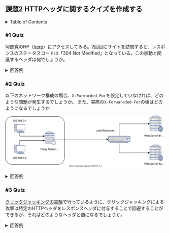 ## 課題2 HTTPヘッダに関するクイズを作成する

<!-- START doctoc generated TOC please keep comment here to allow auto update -->
<!-- DON'T EDIT THIS SECTION, INSTEAD RE-RUN doctoc TO UPDATE -->
<details>
<summary>Table of Contents</summary>

- [&#035;1 Quiz](#1-quiz)
- [&#035;2 Quiz](#2-quiz)
- [&#035;3 Quiz](#3-quiz)

</details>
<!-- END doctoc generated TOC please keep comment here to allow auto update -->

### #1 Quiz

阿部寛のHP（[here](http://abehiroshi.la.coocan.jp/)）にアクセスしてみる。2回目にサイトを訪問すると、レスポンスのステータスコードは「304 Not Modified」となっている。この挙動と関連するヘッダは何でしょうか。

<details>
<summary>回答例</summary>

上記の場合には、2つのHTTPヘッダが関連している。

| HTTPヘッダ    | 種別     | 内容                                                                                                                                                                                                                                | 例                                                          |
| ------------- | -------- | ----------------------------------------------------------------------------------------------------------------------------------------------------------------------------------------------------------------------------------- | ----------------------------------------------------------- |
| ETag          | Response | URLで指定されたリソースの特定バージョンの識別子である。<br>クライアントから要求されたリソースに対して、コンテンツが変更されていない場合は、レスポンス全体を再送しないようにすることで通信帯域を節約可となる。                       | `ETag: "33a64df551425fcc55e4d42a148795d9f25f89d4"`          |
| If-None-Match | Request  | `GET`および`HEAD`メソッドを使用してリソースの要求を行う場合、サーバ側の対象リソースが変更されている場合は、コンテンツ全体を含むレスポンスを取得する。<br>対象リソースが変更されていない場合は、キャッシュからコンテンツを読み込む。 | `If-None-Match: "bfc13a64729c4290ef5b2c2730249c88ca92d82d"` |

![Quiz1回答](./assets/quiz1_answer.svg)

参考資料

- [[MDN Web Docs] ETag](https://developer.mozilla.org/ja/docs/Web/HTTP/Headers/ETag)
- [[MDN Web Docs] If-None-Match](https://developer.mozilla.org/ja/docs/Web/HTTP/Headers/If-None-Match)

</details>

### #2 Quiz

以下のネットワーク構成の場合、`X-Forwarded-For`を設定していなければ、どのような問題が発生するでしょうか。
また、実際の`X-Forwareded-For`の値はどのようになるでしょうか

![Quiz#2 Network](./assets/quiz2.svg)

<details>
<summary>回答例</summary>

例: `192.168.0.1`のクライアントから送信する場合

| タイミング           | X-Forwarded-For                       |
| -------------------- | ------------------------------------- |
| クライアント送信時   | なし                                  |
| プロキシサーバ通過時 | `192.168.0.1`                         |
| ロードバランサ通過時 | `192.168.0.1, 192.0.2.1`              |
| Webサーバ#1到着時    | `192.168.0.1, 192.0.2.1, 203.0.113.1` |

`X-Forwarded-For`ヘッダは、HTTPプロキシまたはロードバランサーを通過して、Webサーバへ接続するクライアントの、送信元IPアドレスを特定するための事実上の標準になっている。

`X-Forwarded-For`ヘッダを使用していない場合、リクエスト時のクライアントのプライベートIPアドレスは、プロキシ通過時にIPマスカレードによって、プロキシサーバのグローバルIPアドレスに変換される。ロードバランサでも同様にIPアドレスの変換が発生するため、送信元のクライアントのIPアドレスを特定できない。

> `X-Forwarded-For`は標準ではなく、RFC7239で標準化された`Forwarded`が標準である。新しいWebサイトを構築する場合には、`Forwarded`を付与することがいいのか?

参考資料

- [[MDN Web Docs] X-Forwarded-For](https://developer.mozilla.org/ja/docs/Web/HTTP/Headers/X-Forwarded-For)

</details>

### #3 Quiz

[クリックジャッキングの実験](./click-jacking)で行っているように、クリックジャッキングによる攻撃は特定のHTTPヘッダをレスポンスヘッダに付与することで回避することができるが、それはどのようなヘッダと値になるでしょうか。

<details>
<summary>回答例</summary>

選択肢は2つ存在する。

- `X-Frame-Options`を設定する
- `Content-Security-Policy`を設定する

まずは`X-Frame-Options`ヘッダの内容を確認する。

- HTTPのレスポンスヘッダ
- ブラウザが取得したページを、`<frame>`, `<iframe>`, `<embed>`, `<object>`の中に表示することを許可するかどうかを決める
- サイト内のコンテンツが、他のサイトに埋め込まれないようにすることで、クリックジャッキング攻撃を防ぐことができる
- `Content-Security-Policy`ヘッダの`frame-ancestors`ディレクティブで代替できる

| ヘッダ値                      | 内容                                                     |
| :---------------------------- | :------------------------------------------------------- |
| `X-Frame-Options: DENY`       | ページをフレーム内に表示することを許可しない             |
| `X-Frame-Options: SAMEORIGIN` | ページ自体と同じオリジンのフレーム内でのみ表示を許可する |

次に`Content-Security-Policy`ヘッダの内容を確認する。

- クロスサイトスクリプティング(XSS)やデータインジェクション攻撃など、様々な種類の攻撃に対して対処することのできるセキュリティレイヤーになる
- 後方互換性のため、CSPに未対応のブラウザでも、CSP実装済みのサーバと通信でき、その反対も同様である

以下の設定例をいくつかの載せる

| ヘッダ値                                                                   | 内容                                                                                                 | 
| -------------------------------------------------------------------------- | ---------------------------------------------------------------------------------------------------- | 
| `Content-Security-Policy: default-src 'self'`                              | すべてのコンテンツをサイト自身のドメインから取得させる                                               | 
| `Content-Security-Policy: default-src 'self' *.trusted.com`                | 信頼されたドメインと、そのすべてのサブドメインからのコンテンツを許可したい                           | 
| `Content-Security-Policy: default-src https://onlinebanking.jumbobank.com` | リクエスト時の盗聴攻撃を防ぐため、すべてのコンテンツをLTSで読み込まさるためにHTTPSのみに制限している |

参考資料


- [[MDN Web Docs] Content-Security-Policy](https://developer.mozilla.org/ja/docs/Web/HTTP/CSP)
- [Google Web Fundamentals: コンテンツセキュリティポリシー](https://developers.google.com/web/fundamentals/security/csp)
- [[MDN Web Docs] X-Frame-Options](https://developer.mozilla.org/ja/docs/Web/HTTP/Headers/X-Frame-Options)
- [セキュリティ対策のHTTPヘッダがついているのかチェックするツール](https://securityheaders.com/)

</details>
